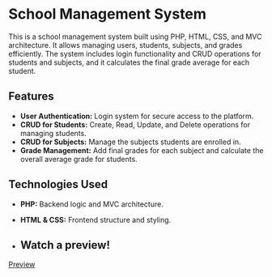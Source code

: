 # School Management System

This is a school management system built using PHP, HTML, CSS, and MVC architecture. It allows managing users, students, subjects, and grades efficiently. The system includes login functionality and CRUD operations for students and subjects, and it calculates the final grade average for each student.

## Features

- **User Authentication:** Login system for secure access to the platform.
- **CRUD for Students:** Create, Read, Update, and Delete operations for managing students.
- **CRUD for Subjects:** Manage the subjects students are enrolled in.
- **Grade Management:** Add final grades for each subject and calculate the overall average grade for students.
  
## Technologies Used

- **PHP:** Backend logic and MVC architecture.
- **HTML & CSS:** Frontend structure and styling.

- ## Watch a preview!

[Preview]([https://www.youtube.com/watch?v=your-video-link](https://youtu.be/_M1pXknzIyI?si=AsImvbQ2fRU7MUFL))

